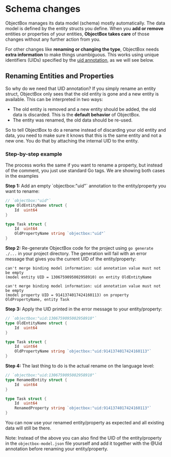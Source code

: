 # Schema changes

ObjectBox manages its data model \(schema\) mostly automatically. The data model is defined by the entity structs you define. When you **add or remove** entities or properties of your entities, **ObjectBox takes care** of those changes without any further action from you.

For other changes like **renaming or changing the type**, ObjectBox needs **extra information** to make things unambiguous. This works using unique identifiers \(UIDs\) specified by the [uid annotation](entity-annotations.md#uid), as we will see below.

## Renaming Entities and Properties <a id="renaming-entities-and-properties"></a>

So why do we need that UID annotation? If you simply rename an entity struct, ObjectBox only sees that the old entity is gone and a new entity is available. This can be interpreted in two ways:

* The old entity is removed and a new entity should be added, the old data is discarded. This is the **default behavior** of ObjectBox.
* The entity was renamed, the old data should be re-used.

So to tell ObjectBox to do a rename instead of discarding your old entity and data, you need to make sure it knows that this is the same entity and not a new one. You do that by attaching the internal UID to the entity.

### Step-by-step example

The process works the same if you want to rename a property, but instead of the comment, you just use standard Go tags. We are showing both cases in the examples

 **Step 1:** Add an empty \`objectbox:"uid"\` annotation to the entity/property you want to rename:

```go
// `objectbox:"uid"`
type OldEntityName struct {
	Id  uint64
}

type Task struct {
	Id  uint64
	OldPropertyName string `objectbox:"uid"`
}
```

 **Step 2:** Re-generate ObjectBox code for the project using `go generate ./...` in your project directory. The generation will fail with an error message that gives you the current UID of the entity/property:

```text
can't merge binding model information: uid annotation value must not be empty 
(model entity UID = 1306759095002958910) on entity OldEntityName
```

```text
can't merge binding model information: uid annotation value must not be empty 
(model property UID = 9141374017424160113) on property OldPropertyName, entity Task
```

 **Step 3:** Apply the UID printed in the error message to your entity/property:

```go
// `objectbox:"uid:1306759095002958910"`
type OldEntityName struct {
	Id  uint64
}

type Task struct {
	Id  uint64
	OldPropertyName string `objectbox:"uid:9141374017424160113"`
}
```

 **Step 4:** The last thing to do is the actual rename on the language level:

```go
// `objectbox:"uid:1306759095002958910"`
type RenamedEntity struct {
	Id  uint64
}

type Task struct {
	Id  uint64
	RenamedProperty string `objectbox:"uid:9141374017424160113"`
}
```

 You can now use your renamed entity/property as expected and all existing data will still be there.

 Note: Instead of the above you can also find the UID of the entity/property in the `objectbox-model.json` file yourself and add it together with the @Uid annotation before renaming your entity/property.

